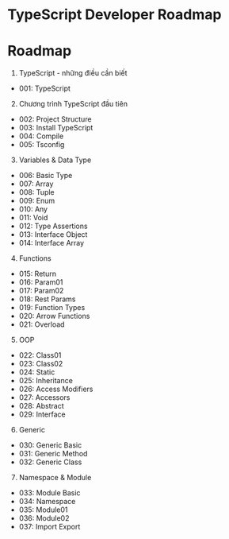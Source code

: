 # TypeScript Developer Roadmap

# Roadmap

1. TypeScript - những điều cần biết
  - 001: TypeScript

2. Chương trình TypeScript đầu tiên
  - 002: Project Structure
  - 003: Install TypeScript
  - 004: Compile
  - 005: Tsconfig

3. Variables & Data Type
  - 006: Basic Type
  - 007: Array
  - 008: Tuple
  - 009: Enum
  - 010: Any
  - 011: Void
  - 012: Type Assertions
  - 013: Interface Object
  - 014: Interface Array

4. Functions
  - 015: Return
  - 016: Param01
  - 017: Param02
  - 018: Rest Params
  - 019: Function Types
  - 020: Arrow Functions
  - 021: Overload

5. OOP
  - 022: Class01
  - 023: Class02
  - 024: Static
  - 025: Inheritance
  - 026: Access Modifiers
  - 027: Accessors
  - 028: Abstract
  - 029: Interface

6. Generic
  - 030: Generic Basic
  - 031: Generic Method
  - 032: Generic Class

7. Namespace & Module
  - 033: Module Basic
  - 034: Namespace
  - 035: Module01
  - 036: Module02
  - 037: Import Export

